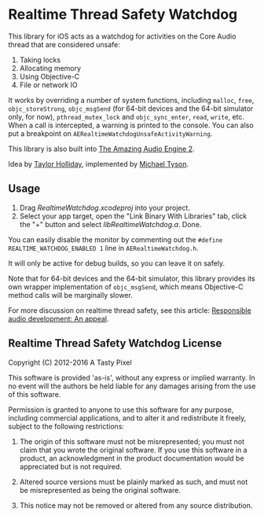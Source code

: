 Realtime Thread Safety Watchdog
===============================

This library for iOS acts as a watchdog for activities on the Core Audio thread that are considered unsafe:

1. Taking locks
2. Allocating memory
3. Using Objective-C
4. File or network IO

It works by overriding a number of system functions, including `malloc`, `free`, `objc_storeStrong`, `objc_msgSend` (for 64-bit devices and the 64-bit simulator only, for now), `pthread_mutex_lock` and `objc_sync_enter`, `read`, `write`, etc. When a call is intercepted, a warning is printed to the console. You can also put a breakpoint on `AERealtimeWatchdogUnsafeActivityWarning`.

This library is also built into [The Amazing Audio Engine 2](http://github.com/TheAmazingAudioEngine/TheAmazingAudioEngine2).

Idea by [Taylor Holliday](http://audulus.com/), implemented by [Michael Tyson](http://atastypixel.com/blog).

Usage
-----

1. Drag *RealtimeWatchdog.xcodeproj* into your project. 
2. Select your app target, open the "Link Binary With Libraries" tab, click the "+" button and select *libRealtimeWatchdog.a*. Done.

You can easily disable the monitor by commenting out the `#define REALTIME_WATCHDOG_ENABLED 1` line in `AERealtimeWatchdog.h`.

It will only be active for debug builds, so you can leave it on safely.

Note that for 64-bit devices and the 64-bit simulator, this library provides its own wrapper implementation of `objc_msgSend`, which means Objective-C method calls will be marginally slower.

For more discussion on realtime thread safety, see this article: [Responsible audio development: An appeal](http://atastypixel.com/blog/responsible-audio-development-an-appeal/).


Realtime Thread Safety Watchdog License
---------------------------------------

Copyright (C) 2012-2016 A Tasty Pixel

This software is provided 'as-is', without any express or implied
warranty.  In no event will the authors be held liable for any damages
arising from the use of this software.

Permission is granted to anyone to use this software for any purpose,
including commercial applications, and to alter it and redistribute it
freely, subject to the following restrictions:

1. The origin of this software must not be misrepresented; you must not
   claim that you wrote the original software. If you use this software
   in a product, an acknowledgment in the product documentation would be
   appreciated but is not required.
   
2. Altered source versions must be plainly marked as such, and must not be
   misrepresented as being the original software.
   
3. This notice may not be removed or altered from any source distribution.

